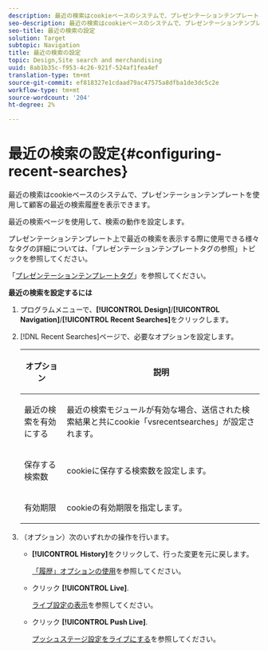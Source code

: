 ```yaml
---
description: 最近の検索はcookieベースのシステムで、プレゼンテーションテンプレートを使用して顧客の最近の検索履歴を表示できます。
seo-description: 最近の検索はcookieベースのシステムで、プレゼンテーションテンプレートを使用して顧客の最近の検索履歴を表示できます。
seo-title: 最近の検索の設定
solution: Target
subtopic: Navigation
title: 最近の検索の設定
topic: Design,Site search and merchandising
uuid: 8ab1b35c-f953-4c26-921f-524af1fea4ef
translation-type: tm+mt
source-git-commit: ef818327e1cdaad79ac47575a8dfba1de3dc5c2e
workflow-type: tm+mt
source-wordcount: '204'
ht-degree: 2%

---
```



# 最近の検索の設定{#configuring-recent-searches}

最近の検索はcookieベースのシステムで、プレゼンテーションテンプレートを使用して顧客の最近の検索履歴を表示できます。

最近の検索ページを使用して、検索の動作を設定します。

プレゼンテーションテンプレート上で最近の検索を表示する際に使用できる様々なタグの詳細については、「プレゼンテーションテンプレートタグの参照」トピックを参照してください。

「[プレゼンテーションテンプレートタグ](../c-appendices/c-templates.md#reference_F1BBF616BCEC4AD7B2548ECD3CA74C64)」を参照してください。

**最近の検索を設定するには**

1. プログラムメニューで、**[!UICONTROL Design]**/**[!UICONTROL Navigation]**/**[!UICONTROL Recent Searches]**&#x200B;をクリックします。
1. [!DNL Recent Searches]ページで、必要なオプションを設定します。

   <!-- 
   
   r_recent_searches_options.xml
   
   -->

   <table> 
    <thead> 
      <tr> 
      <th colname="col1" class="entry"> <p>オプション </p> </th> 
      <th colname="col2" class="entry"> <p>説明 </p> </th> 
      </tr> 
    </thead>
    <tbody> 
      <tr> 
      <td colname="col1"> <p>最近の検索を有効にする </p> </td> 
      <td colname="col2"> <p> 最近の検索モジュールが有効な場合、送信された検索結果と共にcookie「vsrecentsearches」が設定されます。 </p> </td> 
      </tr> 
      <tr> 
      <td colname="col1"> <p>保存する検索数 </p> </td> 
      <td colname="col2"> <p>cookieに保存する検索数を設定します。 </p> </td> 
      </tr> 
      <tr> 
      <td colname="col1"> <p>有効期限 </p> </td> 
      <td colname="col2"> <p>cookieの有効期限を指定します。 </p> </td> 
      </tr> 
    </tbody> 
    </table>

1. （オプション）次のいずれかの操作を行います。

   * **[!UICONTROL History]**&#x200B;をクリックして、行った変更を元に戻します。

      [「履歴」オプションの使用](../t-using-the-history-option.md#task_70DD3F87A67242BBBD2CB27156F43002)を参照してください。

   * クリック **[!UICONTROL Live]**.

      [ライブ設定の表示](../c-about-staging.md#task_401A0EBDB5DB4D4CA933CBA7BECDC10F)を参照してください。

   * クリック **[!UICONTROL Push Live]**.

      [プッシュステージ設定をライブにする](../c-about-staging.md#task_44306783B4C0408AAA58B471DAF2D9A4)を参照してください。

